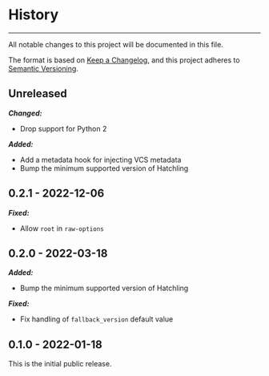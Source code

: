# History

-----

All notable changes to this project will be documented in this file.

The format is based on [Keep a Changelog](https://keepachangelog.com/en/1.0.0/), and this project adheres to [Semantic Versioning](https://semver.org/spec/v2.0.0.html).

## Unreleased

***Changed:***

- Drop support for Python 2

***Added:***

- Add a metadata hook for injecting VCS metadata
- Bump the minimum supported version of Hatchling

## 0.2.1 - 2022-12-06

***Fixed:***

- Allow `root` in `raw-options`

## 0.2.0 - 2022-03-18

***Added:***

- Bump the minimum supported version of Hatchling

***Fixed:***

- Fix handling of `fallback_version` default value

## 0.1.0 - 2022-01-18

This is the initial public release.
